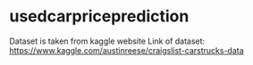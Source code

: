 # usedcarpriceprediction
Dataset is taken from kaggle website
Link of dataset: https://www.kaggle.com/austinreese/craigslist-carstrucks-data
